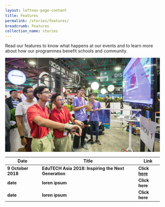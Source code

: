 ```yaml
---
layout: leftnav-page-content
title: Features
permalink: /stories/features/
breadcrumb: Features
collection_name: stories
---
```


Read our features to know what happens at our events and to learn more about how our programmes benefit schools and community. 

![features main image](/images/stories/features/features-main-pic-2.jpg)

| Date | Title | Link |
|--|--|--|
| **9 October 2018** | **EduTECH Asia 2018: Inspiring the Next Generation** | **Click [here](/features-content-placeholder/)** |
| **date** | **loren ipsum** | **Click here** |
| **date** | **loren ipsum** | **Click here** |
